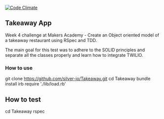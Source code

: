 
[![Code Climate](https://codeclimate.com/github/silver-io/Takeaway/badges/gpa.svg)](https://codeclimate.com/github/silver-io/Takeaway)

## Takeaway App

Week 4 challenge at Makers Academy - Create an Object oriented model of a takeaway restaurant using RSpec and TDD.

The main goal for this test was to adhere to the SOLID principles and separate all the classes properly and learn how to integrate TWILIO.

### How to use

  git clone https://github.com/silver-io/Takeaway.git
  cd Takeaway
  bundle install
  irb
  require './lib/load.rb'

How to test
------------

  cd Takeaway
  rspec